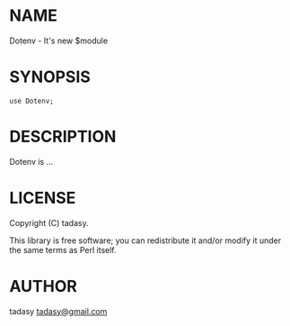 # NAME

Dotenv - It's new $module

# SYNOPSIS

    use Dotenv;

# DESCRIPTION

Dotenv is ...

# LICENSE

Copyright (C) tadasy.

This library is free software; you can redistribute it and/or modify
it under the same terms as Perl itself.

# AUTHOR

tadasy <tadasy@gmail.com>
